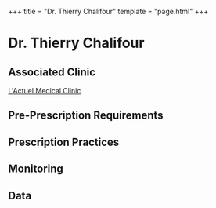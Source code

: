 +++
title = "Dr. Thierry Chalifour"
template = "page.html"
+++

# Dr. Thierry Chalifour
## Associated Clinic
[L'Actuel Medical Clinic](@/blog/clinics/actuel.md)
## Pre-Prescription Requirements
## Prescription Practices
## Monitoring
## Data
